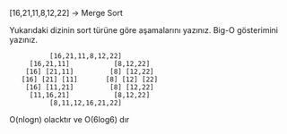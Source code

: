 [16,21,11,8,12,22] -> Merge Sort

Yukarıdaki dizinin sort türüne göre aşamalarını yazınız.
Big-O gösterimini yazınız.



              [16,21,11,8,12,22]
         [16,21,11]           [8,12,22]
        [16] [21,11]         [8] [12,22]
       [16] [21] [11]       [8] [12] [22]
        [16] [11,21]         [8] [12,22] 
         [11,16,21]           [8,12,22] 
              [8,11,12,16,21,22]
O(nlogn) olacktır ve O(6log6) dır